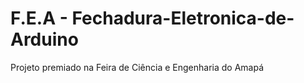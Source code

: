 # F.E.A - Fechadura-Eletronica-de-Arduino
Projeto premiado na Feira de Ciência e Engenharia do Amapá
